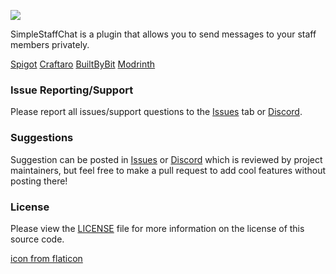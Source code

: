 ![](https://i.imgur.com/rfrfd9i.png)

SimpleStaffChat is a plugin that allows you to send messages to your staff members privately.

[Spigot](https://www.spigotmc.org/resources/simplestaffchat2-1-7-1-18.91883/) [Craftaro](https://craftaro.com/marketplace/product/simplestaffchat2.645) [BuiltByBit](https://www.mc-market.org/resources/22491/) [Modrinth](https://modrinth.com/plugin/simplestaffchat2)

### Issue Reporting/Support

Please report all issues/support questions to the [Issues](https://github.com/RefracDevelopment/SimpleStaffChat2/issues) tab or [Discord](https://discord.gg/EFeSKPg739).

### Suggestions

Suggestion can be posted in [Issues](https://github.com/RefracDevelopment/SimpleStaffChat2/issues) or [Discord](https://discord.gg/EFeSKPg739) which is reviewed by project maintainers, but feel free to make a pull request to add cool features without posting there!

### License
Please view the [LICENSE](LICENSE) file for more information on the license of this source code.

[icon from flaticon](https://www.flaticon.com/)

